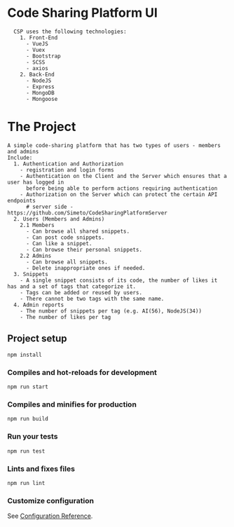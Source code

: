 # Code Sharing Platform UI
```
  CSP uses the following technologies:
    1. Front-End
      - VueJS
      - Vuex
      - Bootstrap
      - SCSS
      - axios
    2. Back-End
      - NodeJS
      - Express
      - MongoDB
      - Mongoose
```
# The Project
```
A simple code-sharing platform that has two types of users - members and admins
Include:
  1. Authentication and Authorization
    - registration and login forms
    - Authentication on the Client and the Server which ensures that a user has logged in
      before being able to perform actions requiring authentication
    - Authorization on the Server which can protect the certain API endpoints
      # server side - https://github.com/Simeto/CodeSharingPlatformServer
  2. Users (Members and Admins)
    2.1 Members
      - Can browse all shared snippets.
      - Can post code snippets.
      - Can like a snippet.
      - Can browse their personal snippets.
    2.2 Admins
      - Can browse all snippets.
      - Delete inappropriate ones if needed.
  3. Snippets
    - A single snippet consists of its code, the number of likes it has and a set of tags that categorize it.
    - Tags can be added or reused by users.
    - There cannot be two tags with the same name.
  4. Admin reports
    - The number of snippets per tag (e.g. AI(56), NodeJS(34))
    - The number of likes per tag

```

## Project setup
```
npm install
```

### Compiles and hot-reloads for development
```
npm run start
```

### Compiles and minifies for production
```
npm run build
```

### Run your tests
```
npm run test
```

### Lints and fixes files
```
npm run lint
```

### Customize configuration
See [Configuration Reference](https://cli.vuejs.org/config/).
